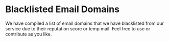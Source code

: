 # Blacklisted Email Domains
We have compiled a list of email domains that we have blacklisted from our service due to their reputation score or temp mail. Feel free to use or contribute as you like.
